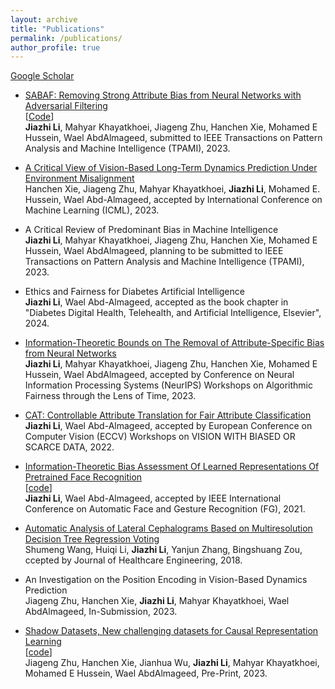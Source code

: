 ```yaml
---
layout: archive
title: "Publications"
permalink: /publications/
author_profile: true
---
```


<!-- {% if author.googlescholar %}
  You can also find my articles on <u><a href="{{author.googlescholar}}">my Google Scholar profile</a>.</u>
{% endif %}

{% include base_path %}

{% for post in site.publications reversed %}
  {% include archive-single.html %}
{% endfor %} -->


[Google Scholar](https://scholar.google.com/citations?user=lNs776QAAAAJ&hl=en)

<!-- A Rose by Any Other Name would not Smell as Sweet: Social Bias in Name Mistranslations -->
<!-- Sandra Sandoval, Jieyu Zhao, Marine Carpuat, and Hal Daume III. EMNLP 2023. -->

* [SABAF: Removing Strong Attribute Bias from Neural Networks with Adversarial Filtering](https://arxiv.org/abs/2311.07141)  
[[Code](https://github.com/jiazhi412/strong_attribute_bias)]  
**Jiazhi Li**, Mahyar Khayatkhoei, Jiageng Zhu, Hanchen Xie, Mohamed E Hussein, Wael AbdAlmageed, submitted to IEEE Transactions on Pattern Analysis and Machine Intelligence (TPAMI), 2023.
 


* [A Critical View of Vision-Based Long-Term Dynamics Prediction Under Environment Misalignment](https://proceedings.mlr.press/v202/xie23e.html)  
Hanchen Xie, Jiageng Zhu, Mahyar Khayatkhoei, **Jiazhi Li**, Mohamed E. Hussein, Wael Abd-Almageed, accepted by International Conference on Machine Learning (ICML), 2023.

* A Critical Review of Predominant Bias in Machine Intelligence  
**Jiazhi Li**, Mahyar Khayatkhoei, Jiageng Zhu, Hanchen Xie, Mohamed E Hussein, Wael AbdAlmageed, planning to be submitted to IEEE Transactions on Pattern Analysis and Machine Intelligence (TPAMI), 2023.

* Ethics and Fairness for Diabetes Artificial Intelligence  
**Jiazhi Li**, Wael Abd-Almageed, accepted as the book chapter in "Diabetes Digital Health, Telehealth, and Artificial Intelligence, Elsevier", 2024.

* [Information-Theoretic Bounds on The Removal of Attribute-Specific Bias from Neural Networks](https://arxiv.org/abs/2310.04955)  
**Jiazhi Li**, Mahyar Khayatkhoei, Jiageng Zhu, Hanchen Xie, Mohamed E Hussein, Wael AbdAlmageed, accepted by Conference on Neural Information Processing Systems (NeurIPS) Workshops on Algorithmic Fairness through the Lens of Time, 2023.

* [CAT: Controllable Attribute Translation for Fair Attribute Classification](https://arxiv.org/abs/2209.06850)  
**Jiazhi Li**, Wael Abd-Almageed, accepted by European Conference on Computer Vision (ECCV) Workshops on VISION WITH BIASED OR SCARCE DATA, 2022.

* [Information-Theoretic Bias Assessment Of Learned Representations Of Pretrained Face Recognition](https://arxiv.org/abs/2111.04673)  
[[code](https://github.com/jiazhi412/Representation-Level-Bias)]  
**Jiazhi Li**, Wael Abd-Almageed, accepted by IEEE International Conference on Automatic Face and Gesture Recognition (FG), 2021.


* [Automatic Analysis of Lateral Cephalograms Based on Multiresolution Decision Tree Regression Voting](https://www.hindawi.com/journals/jhe/2018/1797502/)  
Shumeng Wang, Huiqi Li, **Jiazhi Li**, Yanjun Zhang, Bingshuang Zou,  ccepted by Journal of Healthcare Engineering, 2018.

* An Investigation on the Position Encoding in Vision-Based Dynamics Prediction  
Jiageng Zhu, Hanchen Xie, **Jiazhi Li**, Mahyar Khayatkhoei, Wael AbdAlmageed,  In-Submission, 2023.

* [Shadow Datasets, New challenging datasets for Causal Representation Learning](https://arxiv.org/abs/2308.05707)  
[[code](https://github.com/Jiagengzhu/Shadow-dataset-for-crl?utm_source=catalyzex.com)]  
Jiageng Zhu, Hanchen Xie, Jianhua Wu, **Jiazhi Li**, Mahyar Khayatkhoei, Mohamed E Hussein, Wael AbdAlmageed, Pre-Print, 2023.

<!-- * Toward Generalized Causal Representation Learning with Hidden Confounders via ADMG

Jiageng Zhu, Hanchen Xie, **Jiazhi Li**, Mahyar Khayatkhoei, Wael AbdAlmageed, In-Submission, 2023. -->



